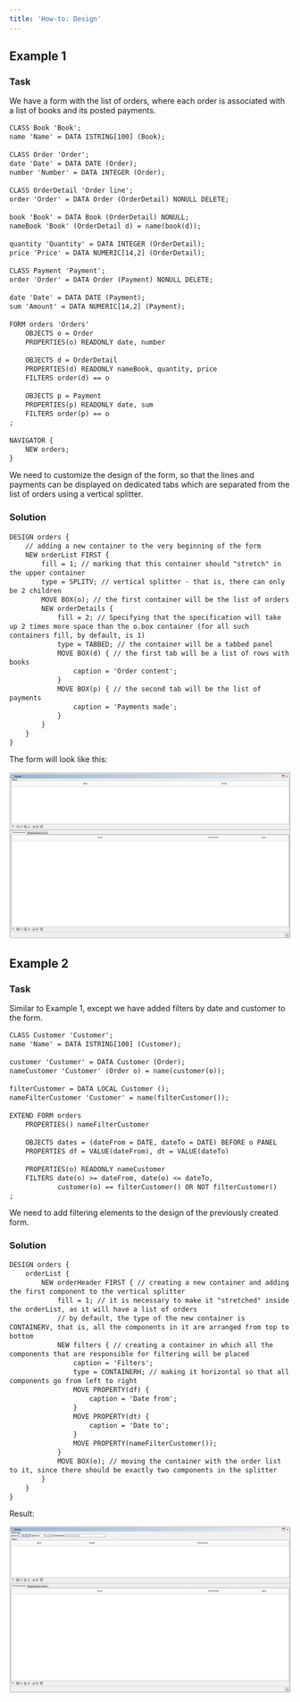 ```yaml
---
title: 'How-to: Design'
---
```


## Example 1

### Task

We have a form with the list of orders, where each order is associated with a list of books and its posted payments.

```lsf
CLASS Book 'Book';
name 'Name' = DATA ISTRING[100] (Book);

CLASS Order 'Order';
date 'Date' = DATA DATE (Order);
number 'Number' = DATA INTEGER (Order);

CLASS OrderDetail 'Order line';
order 'Order' = DATA Order (OrderDetail) NONULL DELETE;

book 'Book' = DATA Book (OrderDetail) NONULL;
nameBook 'Book' (OrderDetail d) = name(book(d));

quantity 'Quantity' = DATA INTEGER (OrderDetail);
price 'Price' = DATA NUMERIC[14,2] (OrderDetail);

CLASS Payment 'Payment';
order 'Order' = DATA Order (Payment) NONULL DELETE;

date 'Date' = DATA DATE (Payment);
sum 'Amount' = DATA NUMERIC[14,2] (Payment);

FORM orders 'Orders'
    OBJECTS o = Order
    PROPERTIES(o) READONLY date, number

    OBJECTS d = OrderDetail
    PROPERTIES(d) READONLY nameBook, quantity, price
    FILTERS order(d) == o

    OBJECTS p = Payment
    PROPERTIES(p) READONLY date, sum
    FILTERS order(p) == o
;

NAVIGATOR {
    NEW orders;
}
```

We need to customize the design of the form, so that the lines and payments can be displayed on dedicated tabs which are separated from the list of orders using a vertical splitter.

### Solution

```lsf
DESIGN orders {
    // adding a new container to the very beginning of the form
    NEW orderList FIRST {
        fill = 1; // marking that this container should "stretch" in the upper container
        type = SPLITV; // vertical splitter - that is, there can only be 2 children
        MOVE BOX(o); // the first container will be the list of orders
        NEW orderDetails {
            fill = 2; // Specifying that the specification will take up 2 times more space than the o.box container (for all such containers fill, by default, is 1)
            type = TABBED; // the container will be a tabbed panel
            MOVE BOX(d) { // the first tab will be a list of rows with books
                caption = 'Order content';
            }
            MOVE BOX(p) { // the second tab will be the list of payments
                caption = 'Payments made';
            }
        }
    }
}
```

The form will look like this:

![](attachments/36307439/46367472.png)

## Example 2

### Task

Similar to Example 1, except we have added filters by date and customer to the form.

```lsf
CLASS Customer 'Customer';
name 'Name' = DATA ISTRING[100] (Customer);

customer 'Customer' = DATA Customer (Order);
nameCustomer 'Customer' (Order o) = name(customer(o));

filterCustomer = DATA LOCAL Customer ();
nameFilterCustomer 'Customer' = name(filterCustomer());

EXTEND FORM orders
    PROPERTIES() nameFilterCustomer

    OBJECTS dates = (dateFrom = DATE, dateTo = DATE) BEFORE o PANEL
    PROPERTIES df = VALUE(dateFrom), dt = VALUE(dateTo)

    PROPERTIES(o) READONLY nameCustomer
    FILTERS date(o) >= dateFrom, date(o) <= dateTo,
            customer(o) == filterCustomer() OR NOT filterCustomer()
;
```

We need to add filtering elements to the design of the previously created form.

### Solution

```lsf
DESIGN orders {
    orderList {
        NEW orderHeader FIRST { // creating a new container and adding the first component to the vertical splitter
            fill = 1; // it is necessary to make it "stretched" inside the orderList, as it will have a list of orders
            // by default, the type of the new container is CONTAINERV, that is, all the components in it are arranged from top to bottom
            NEW filters { // creating a container in which all the components that are responsible for filtering will be placed
                caption = 'Filters';
                type = CONTAINERH; // making it horizontal so that all components go from left to right
                MOVE PROPERTY(df) {
                    caption = 'Date from';
                }
                MOVE PROPERTY(dt) {
                    caption = 'Date to';
                }
                MOVE PROPERTY(nameFilterCustomer());
            }
            MOVE BOX(o); // moving the container with the order list to it, since there should be exactly two components in the splitter
        }
    }
}
```

Result:

![](attachments/36307439/46367474.png)
